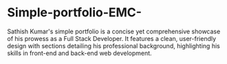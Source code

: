 # Simple-portfolio-EMC-
Sathish Kumar's simple portfolio is a concise yet comprehensive showcase of his prowess as a Full Stack Developer. It features a clean, user-friendly design with sections detailing his professional background, highlighting his skills in front-end and back-end web development. 
